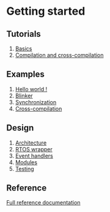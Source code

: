 # Getting started

## Tutorials

1) [Basics](tutorials/basics.md)
2) [Compilation and cross-compilation](tutorials/compilation.md)


## Examples

1) [Hello world !](examples/hello/hello.md)
2) [Blinker](examples/blinker/blinker.md)
3) [Synchronization](examples/synchronization/synchronization.md)
4) [Cross-compilation](examples/cross-compilations/cross-compilation.md)

## Design

1) [Architecture](design/architecture.md)
2) [RTOS wrapper](design/RTOS.md)
3) [Event handlers](design/event-handlers.md)
4) [Modules](design/modules.md)
5) [Testing](design/testing.md)

## Reference

[Full reference documentation](reference/full.md)